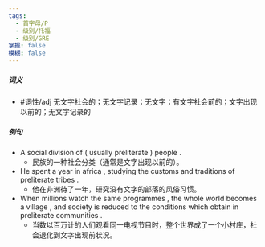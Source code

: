 ```yaml
---
tags:
  - 首字母/P
  - 级别/托福
  - 级别/GRE
掌握: false
模糊: false
---
```

##### 词义
- #词性/adj  无文字社会的；无文字记录；无文字；有文字社会前的；文字出现以前的；无文字记录的
##### 例句
- A social division of ( usually preliterate ) people .
	- 民族的一种社会分类（通常是文字出现以前的）。
- He spent a year in africa , studying the customs and traditions of preliterate tribes .
	- 他在非洲待了一年，研究没有文字的部落的风俗习惯。
- When millions watch the same programmes , the whole world becomes a village , and society is reduced to the conditions which obtain in preliterate communities .
	- 当数以百万计的人们观看同一电视节目时，整个世界成了一个小村庄，社会退化到文字出现前状况。
